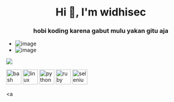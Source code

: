 <h1 align="center">Hi 👋, I'm widhisec</h1>
<h3 align="center">hobi koding karena gabut mulu yakan gitu aja</h3>

- ![image](https://komarev.com/ghpvc/?username=widhisec&label=Views&color=red&style=plastic)
- ![image](https://img.shields.io/github/followers/widhisec?label=follow&style=social)

<img align="center" src="https://github-readme-stats.vercel.app/api/top-langs/?username=widhisec&theme=green&hide_langs_below=1" />

<p align="left"><img src="https://www.vectorlogo.zone/logos/gnu_bash/gnu_bash-icon.svg" alt="bash" width="40" height="40"/> <img src="https://devicons.github.io/devicon/devicon.git/icons/linux/linux-original.svg" alt="linux" width="40" height="40"/> <img src="https://devicons.github.io/devicon/devicon.git/icons/python/python-original.svg" alt="python" width="40" height="40"/> <img src="https://devicons.github.io/devicon/devicon.git/icons/ruby/ruby-original-wordmark.svg" alt="ruby" width="40" height="40"/> <img src="https://raw.githubusercontent.com/detain/svg-logos/780f25886640cef088af994181646db2f6b1a3f8/svg/selenium-logo.svg" alt="selenium" width="40" height="40"/></p>

<a 
</p>
